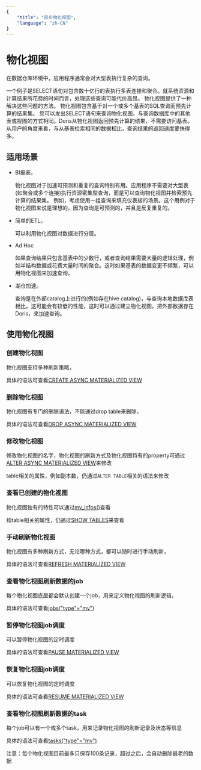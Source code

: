 ```yaml
---
{
    "title": "异步物化视图",
    "language": "zh-CN"
}
---
```


<!--
Licensed to the Apache Software Foundation (ASF) under one
or more contributor license agreements.  See the NOTICE file
distributed with this work for additional information
regarding copyright ownership.  The ASF licenses this file
to you under the Apache License, Version 2.0 (the
"License"); you may not use this file except in compliance
with the License.  You may obtain a copy of the License at

  http://www.apache.org/licenses/LICENSE-2.0

Unless required by applicable law or agreed to in writing,
software distributed under the License is distributed on an
"AS IS" BASIS, WITHOUT WARRANTIES OR CONDITIONS OF ANY
KIND, either express or implied.  See the License for the
specific language governing permissions and limitations
under the License.
-->

# 物化视图

在数据仓库环境中，应用程序通常会对大型表执行复杂的查询。

一个例子是SELECT语句对包含数十亿行的表执行多表连接和聚合。就系统资源和计算结果所花费的时间而言，处理这些查询可能代价高昂。
物化视图提供了一种解决这些问题的方法。
物化视图包含基于对一个或多个基表的SQL查询而预先计算的结果集。
您可以发出SELECT语句来查询物化视图，与查询数据库中的其他表或视图的方式相同。Doris从物化视图返回预先计算的结果，不需要访问基表。
从用户的角度来看，与从基表检索相同的数据相比，查询结果的返回速度要快得多。

## 适用场景

- BI报表。

  物化视图对于加速可预测和重复的查询特别有用。应用程序不需要对大型表(如聚合或多个连接)执行资源密集型查询，而是可以查询物化视图并检索预先计算的结果集。
  例如，考虑使用一组查询来填充仪表板的场景。这个用例对于物化视图来说是理想的，因为查询是可预测的，并且是反复重复的。    

- 简单的ETL。

  可以利用物化视图对数据进行分层。

- Ad Hoc
  
  如果查询结果只包含基表中的少数行，或者查询结果需要大量的逻辑处理，例如半结构数据或花费大量时间的聚合。这时如果基表的数据变更不频繁，可以用物化视图来加速查询。

- 湖仓加速。

  查询是在外部catalog上进行的(例如存在hive catalog)，与查询本地数据库表相比，这可能会有较低的性能，这时可以通过建立物化视图，把外部数据存在Doris，来加速查询。

## 使用物化视图

### 创建物化视图

物化视图支持多种刷新策略，

具体的语法可查看[CREATE ASYNC MATERIALIZED VIEW](../sql-manual/sql-reference/Data-Definition-Statements/Create/CREATE-ASYNC-MATERIALIZED-VIEW.md)

### 删除物化视图
物化视图有专门的删除语法，不能通过drop table来删除，

具体的语法可查看[DROP ASYNC MATERIALIZED VIEW](../sql-manual/sql-reference/Data-Definition-Statements/Drop/DROP-ASYNC-MATERIALIZED-VIEW.md)

### 修改物化视图

修改物化视图的名字，物化视图的刷新方式及物化视图特有的property可通过[ALTER ASYNC MATERIALIZED VIEW](../sql-manual/sql-reference/Data-Definition-Statements/Alter/ALTER-ASYNC-MATERIALIZED-VIEW.md)来修改

table相关的属性，例如副本数，仍通过`ALTER TABLE`相关的语法来修改

### 查看已创建的物化视图

物化视图独有的特性可以通过[mv_infos()](../sql-manual/sql-functions/table-functions/mv_infos.md)查看

和table相关的属性，仍通过[SHOW TABLES](../sql-manual/sql-reference/Show-Statements/SHOW-TABLES.md)来查看

### 手动刷新物化视图

物化视图有多种刷新方式，无论哪种方式，都可以随时进行手动刷新，

具体的语法可查看[REFRESH MATERIALIZED VIEW](../sql-manual/sql-reference/Utility-Statements/REFRESH-MATERIALIZED-VIEW.md)

### 查看物化视图刷新数据的job

每个物化视图底层都会默认创建一个job，用来定义物化视图的刷新逻辑，

具体的语法可查看[jobs("type"="mv")](../sql-manual/sql-functions/table-functions/jobs.md)

### 暂停物化视图job调度

可以暂停物化视图的定时调度

具体的语法可查看[PAUSE MATERIALIZED VIEW](../sql-manual/sql-reference/Utility-Statements/PAUSE-MATERIALIZED-VIEW.md)

### 恢复物化视图job调度

可以恢复物化视图的定时调度

具体的语法可查看[RESUME MATERIALIZED VIEW](../sql-manual/sql-reference/Utility-Statements/RESUME-MATERIALIZED-VIEW.md)

### 查看物化视图刷新数据的task

每个job可以有一个或多个task，用来记录物化视图的刷新记录及状态等信息

具体的语法可查看[tasks("type"="mv")](../sql-manual/sql-functions/table-functions/tasks.md)

注意：每个物化视图目前最多只保存100条记录，超过之后，会自动删除最老的数据